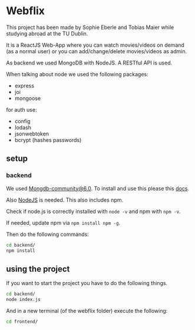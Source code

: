 # Webflix

This project has been made by Sophie Eberle and Tobias Maier while studying abroad at the TU Dublin.

It is a ReactJS Web-App where you can watch movies/videos on demand (as a normal user) or you can add/change/delete movies/videos as admin.

As backend we used MongoDB with NodeJS. A RESTful API is used.

When talking about node we used the following packages:

- express
- joi
- mongoose

for auth use:

- config
- lodash
- jsonwebtoken
- bcrypt (hashes passwords)

## setup

### backend

We used Mongdb-community@6.0. To install and use this please this [docs](https://www.mongodb.com/docs/manual/tutorial/install-mongodb-on-os-x/).

Also [NodeJS](https://nodejs.org/en/download/) is needed. This also includes npm.

Check if node.js is correctly installed with `node -v` and npm with `npm -v`.

If needed, update npm via `npm install npm -g`.

Then do the following commands:

```bash
cd backend/
npm install
```

## using the project

If you want to start the project you have to do the following things.

```bash
cd backend/
node index.js
```

And in a new terminal (of the webflix folder) execute the following:

```bash
cd frontend/
```
